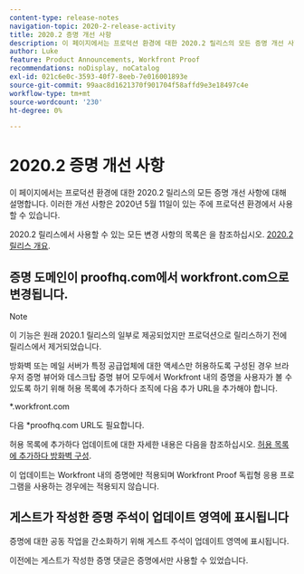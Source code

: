 ```yaml
---
content-type: release-notes
navigation-topic: 2020-2-release-activity
title: 2020.2 증명 개선 사항
description: 이 페이지에서는 프로덕션 환경에 대한 2020.2 릴리스의 모든 증명 개선 사항에 대해 설명합니다. 이러한 개선 사항은 2020년 5월 11일이 있는 주에 프로덕션 환경에서 사용할 수 있습니다.
author: Luke
feature: Product Announcements, Workfront Proof
recommendations: noDisplay, noCatalog
exl-id: 021c6e0c-3593-40f7-8eeb-7e016001893e
source-git-commit: 99aac8d1621370f901704f58affd9e3e18497c4e
workflow-type: tm+mt
source-wordcount: '230'
ht-degree: 0%

---
```


# 2020.2 증명 개선 사항

이 페이지에서는 프로덕션 환경에 대한 2020.2 릴리스의 모든 증명 개선 사항에 대해 설명합니다. 이러한 개선 사항은 2020년 5월 11일이 있는 주에 프로덕션 환경에서 사용할 수 있습니다.

2020.2 릴리스에서 사용할 수 있는 모든 변경 사항의 목록은 을 참조하십시오. [2020.2 릴리스 개요](../../../product-announcements/product-releases/2020.2.-release-activity/2020-2-release-overview.md).

## 증명 도메인이 proofhq.com에서 workfront.com으로 변경됩니다.

>[!NOTE]
>
>이 기능은 원래 2020.1 릴리스의 일부로 제공되었지만 프로덕션으로 릴리스하기 전에 릴리스에서 제거되었습니다.

방화벽 또는 메일 서버가 특정 공급업체에 대한 액세스만 허용하도록 구성된 경우 브라우저 증명 뷰어와 데스크탑 증명 뷰어 모두에서 Workfront 내의 증명을 사용자가 볼 수 있도록 하기 위해 허용 목록에 추가하다 조직에 다음 추가 URL을 추가해야 합니다.

&#42;.workfront.com

다음 &#42;proofhq.com URL도 필요합니다.

허용 목록에 추가하다 업데이트에 대한 자세한 내용은 다음을 참조하십시오. [허용 목록에 추가하다 방화벽 구성](../../../administration-and-setup/get-started-wf-administration/configure-your-firewall.md).

이 업데이트는 Workfront 내의 증명에만 적용되며 Workfront Proof 독립형 응용 프로그램을 사용하는 경우에는 적용되지 않습니다.

## 게스트가 작성한 증명 주석이 업데이트 영역에 표시됩니다

증명에 대한 공동 작업을 간소화하기 위해 게스트 주석이 업데이트 영역에 표시됩니다.

이전에는 게스트가 작성한 증명 댓글은 증명에서만 사용할 수 있었습니다.
